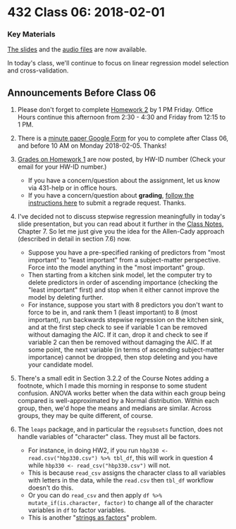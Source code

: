 # 432 Class 06: 2018-02-01

### Key Materials

[The slides](https://github.com/THOMASELOVE/432-2018/tree/master/slides/class06) and the [audio files](https://github.com/THOMASELOVE/432-2018/tree/master/slides/class06) are now available.

In today's class, we'll continue to focus on linear regression model selection and cross-validation. 

## Announcements Before Class 06

1. Please don't forget to complete [Homework 2](https://github.com/THOMASELOVE/432-2018/tree/master/assignments/hw2) by 1 PM Friday. Office Hours continue this afternoon from 2:30 - 4:30 and Friday from 12:15 to 1 PM.

2. There is a [minute paper Google Form](https://goo.gl/forms/uylKCzjUMAMeim0w2) for you to complete after Class 06, and before 10 AM on Monday 2018-02-05. Thanks! 

3. [Grades on Homework 1](https://github.com/THOMASELOVE/432-2018/blob/master/assignments/hw1/hw1grades.pdf) are now posted, by HW-ID number (Check your email for your HW-ID number.) 
    - If you have a concern/question about the assignment, let us know via 431-help or in office hours.
    - If you have a concern/question about **grading**, [follow the instructions here](https://github.com/THOMASELOVE/432-2018/tree/master/assignments#want-to-request-a-regrade-of-a-homework-assignment) to submit a regrade request. Thanks.

4. I've decided not to discuss stepwise regression meaningfully in today's slide presentation, but you can read about it further in the [Class Notes](https://thomaselove.github.io/432-notes/), Chapter 7. So let me just give you the idea for the Allen-Cady approach (described in detail in section 7.6) now.
    - Suppose you have a pre-specified ranking of predictors from "most important" to "least important" from a subject-matter perspective. Force into the model anything in the "most important" group.
    - Then starting from a kitchen sink model, let the computer try to delete predictors in order of ascending importance (checking the "least important" first) and stop when it either cannot improve the model by deleting further.
    - For instance, suppose you start with 8 predictors you don't want to force to be in, and rank them 1 (least important) to 8 (most important), run backwards stepwise regression on the kitchen sink, and at the first step check to see if variable 1 can be removed without damaging the AIC. If it can, drop it and check to see if variable 2 can then be removed without damaging the AIC. If at some point, the next variable (in terms of ascending subject-matter importance) cannot be dropped, then stop deleting and you have your candidate model.

5. There's a small edit in Section 3.2.2 of the Course Notes adding a footnote, which I made this morning in response to some student confusion. ANOVA works better when the data within each group being compared is well-approximated by a Normal distribution. Within each group, then, we'd hope the means and medians are similar. Across groups, they may be quite different, of course.

6. The `leaps` package, and in particular the `regsubsets` function, does not handle variables of "character" class. They must all be factors. 
    - For instance, in doing HW2, if you run `hbp330 <- read.csv("hbp330.csv") %>% tbl_df`, this will work in question 4 while `hbp330 <- read_csv("hbp330.csv")` will not. 
    - This is because `read_csv` assigns the character class to all variables with letters in the data, while the `read.csv` then `tbl_df` workflow doesn't do this. 
    - Or you can do `read_csv` and then apply `df %>% mutate_if(is.character, factor)` to change all of the character variables in `df` to factor variables. 
    - This is another "[strings as factors](https://simplystatistics.org/2015/07/24/stringsasfactors-an-unauthorized-biography/)" problem. 
